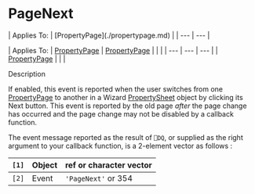 




<h1 class="heading"><span class="name">PageNext</span></h1>
| Applies To: | [PropertyPage](./propertypage.md) |
| --- | ---  |

| Applies To: | [PropertyPage](./propertypage.md) | [PropertyPage](./propertypage.md) |  |  |
| --- | --- | ---  |
| [PropertyPage](./propertypage.md) |  |  |


Description


If enabled, this event is reported when the user switches from one [PropertyPage](./propertypage.md) to another in a Wizard [PropertySheet](./propertysheet.md) object by clicking its Next button. This event is reported by the old page *after* the page change has occurred and the page change may not be disabled by a callback function.


The event message reported as the result of `⎕DQ`, or supplied as the right argument to your callback function, is a 2-element vector as follows :

| `[1]` | Object | ref or character vector |
| --- | --- | ---  |
| `[2]` | Event | `'PageNext'` or 354 |



